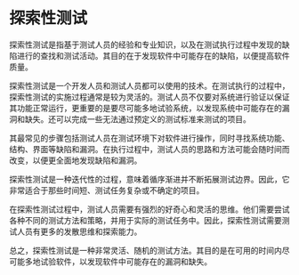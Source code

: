 # 探索性测试

探索性测试是指基于测试人员的经验和专业知识，以及在测试执行过程中发现的缺陷进行的查找和测试活动。其目的在于发现软件中可能存在的缺陷，以便提高软件质量。

探索性测试是一个开发人员和测试人员都可以使用的技术。在测试执行的过程中，探索性测试的实施过程通常是较为灵活的。测试人员不仅要对系统进行验证以保证其功能正常运行，更重要的是要尽可能多地试验系统，以发现系统中可能存在的漏洞和缺失。还可以完成一些无法通过预定义的测试标准来测试的项目。

其最常见的步骤包括测试人员在测试环境下对软件进行操作，同时寻找系统功能、结构、界面等缺陷和漏洞。在执行过程中，测试人员的思路和方法可能会随时间而改变，以便更全面地发现缺陷和漏洞。

探索性测试是一种迭代性的过程，意味着循序渐进并不断拓展测试边界。因此，它非常适合于那些时间短、测试任务复杂或不确定的项目。

在探索性测试过程中，测试人员需要有强烈的好奇心和灵活的思维。他们需要尝试各种不同的测试方法和策略，并用于实际的测试任务中。因此，探索性测试需要测试人员有更多的发散思维和探索能力。

总之，探索性测试是一种非常灵活、随机的测试方法。其目的是在可用的时间内尽可能多地试验软件，以发现软件中可能存在的漏洞和缺失。